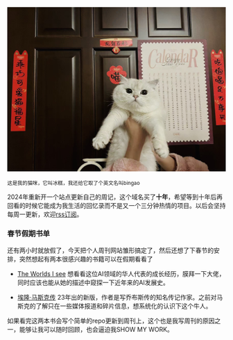 
<img src="https://github.com/LuoQaxa/weekly/blob/main/public/assets/01.jpg?raw=true" width="800"/>

<small>这是我的猫咪，它叫冰糕，我还给它取了个英文名叫bingao</small>  

2024年重新开一个站点更新自己的周记，这个域名买了**十年**，希望等到十年后再回看的时候它能成为我生活的回忆录而不是又一个三分钟热情的项目。以后会坚持每周一更新，欢迎[rss订阅](https://thatdog.cn/rss.xml)。

### 春节假期书单
还有两小时就放假了，今天把个人周刊网站雏形搞定了，然后还想了下春节的安排，突然想起有两本很感兴趣的书籍可以在假期看看了

- [The Worlds I see](https://book.douban.com/subject/36493045/)
    想看看这位AI领域的华人代表的成长经历，膜拜一下大佬，同时应该也能从她的描述中窥探一下近年来的AI发展史。

- [埃隆·马斯克传](https://book.douban.com/subject/36518892/)
23年出的新版，作者是写乔布斯传的知名传记作家。之前对马斯克的了解只在一些媒体报道和碎片信息，想系统化的认识下这个牛人。

如果看完这两本书会写个简单的repo更新到周刊上，这个也是我写周刊的原因之一，能够让我可以随时回顾，也会逼迫我SHOW MY WORK。








